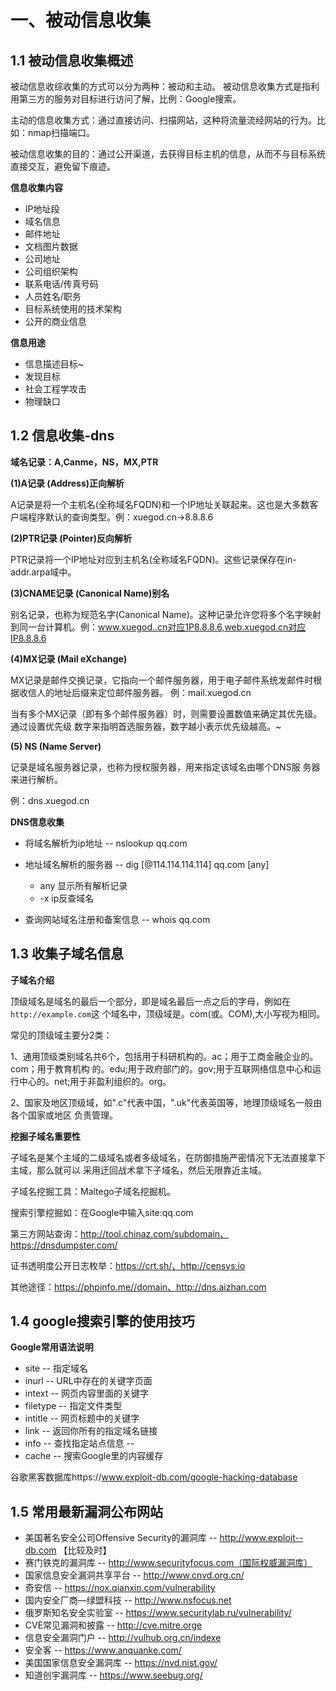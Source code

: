 # 一、被动信息收集

## 1.1  被动信息收集概述

被动信息收综收集的方式可以分为两种：被动和主动。
被动信息收集方式是指利用第三方的服务对目标进行访问了解，比例：Google搜索。

主动的信息收集方式：通过直接访问、扫描网站，这种将流量流经网站的行为。比如：nmap扫描端口。
​        

被动信息收集的目的：通过公开渠道，去获得目标主机的信息，从而不与目标系统直接交互，避免留下痕迹。

**信息收集内容**

- IP地址段
- 域名信息
- 邮件地址
- 文档图片数据
- 公司地址
- 公司组织架构
- 联系电话/传真号码
- 人员姓名/职务
- 目标系统使用的技术架构
- 公开的商业信息

**信息用途**

- 信息描述目标~
- 发现目标
- 社会工程学攻击
- 物理缺口



## 1.2  信息收集-dns

**域名记录：A,Canme，NS，MX,PTR**

**(1)A记录 (Address)正向解析**

A记录是将一个主机名(全称域名FQDN)和一个IP地址关联起来。这也是大多数客户端程序默认的查询类型。例：xuegod.cn->8.8.8.6

**(2)PTR记录 (Pointer)反向解析**
       

 PTR记录将一个IP地址对应到主机名(全称域名FQDN)。这些记录保存在in-addr.arpa域中。

**(3)CNAME记录 (Canonical Name)别名**
       

 别名记录，也称为规范名字(Canonical Name)。这种记录允许您将多个名字映射到同一台计算机。例：www.xuegod..cn对应1P8.8.8.6,web.xuegod.cn对应IP8.8.8.6

**(4)MX记录 (Mail eXchange)**

MX记录是邮件交换记录，它指向一个邮件服务器，用于电子邮件系统发邮件时根据收信人的地址后缀来定位邮件服务器。
例：mail.xuegod.cn

当有多个MX记录（即有多个邮件服务器）时，则需要设置数值来确定其优先级。通过设置优先级
数字来指明首选服务器，数字越小表示优先级越高。~

**(5) 
NS (Name Server)**

记录是域名服务器记录，也称为授权服务器，用来指定该域名由哪个DNS服
务器来进行解析。

例：dns.xuegod.cn



**DNS信息收集**

- 将域名解析为ip地址 --  nslookup qq.com
- 地址域名解析的服务器 -- dig [@114.114.114.114] qq.com [any]
  - any 显示所有解析记录
  - -x  ip反查域名

- 查询网站域名注册和备案信息  -- whois qq.com



## 1.3  收集子域名信息

**子域名介绍**

顶级域名是域名的最后一个部分，即是域名最后一点之后的字母，例如在`http://example.com`这
个域名中，顶级域是。com(或。COM),大小写视为相同。

常见的顶级域主要分2类：

1、通用顶级类别域名共6个，包括用于科研机构的。ac；用于工商金融企业的。com；用于教育机构
的。edu;用于政府部门的。gov;用于互联网络信息中心和运行中心的。net;用于非盈利组织的。org。

2、国家及地区顶级域，如".c"代表中国，".uk"代表英国等，地理顶级域名一般由各个国家或地区
负责管理。



**挖掘子域名重要性**

子域名是某个主域的二级域名或者多级域名，在防御措施严密情况下无法直接拿下主域，那么就可以
采用迂回战术拿下子域名，然后无限靠近主域。

子域名挖掘工具：Maltego子域名挖掘机。

搜索引擎挖掘如：在Google中输入site:qq.com

第三方网站查询：http://tool.chinaz.com/subdomain、https://dnsdumpster.com/

证书透明度公开日志枚举：https://crt.sh/、http://censys.io

其他途径：https://phpinfo.me//domain、http://dns.aizhan.com



## 1.4  google搜索引擎的使用技巧

**Google常用语法说明**

- site -- 指定域名
- inurl -- URL中存在的关键字页面
- intext -- 网页内容里面的关键字
- filetype -- 指定文件类型
- intitle -- 网页标题中的关键字
- link -- 返回你所有的指定域名链接
- info -- 查找指定站点信息 --
- cache -- 搜索Google里的内容缓存 

谷歌黑客数据库https://www.exploit-db.com/google-hacking-database



## 1.5  常用最新漏洞公布网站

- 美国著名安全公司Offensive Security的漏洞库 -- http://www.exploit--db.com 【比较及时】
- 赛门铁克的漏洞库 -- http://www.securityfocus.com（国际权威漏洞库）
- 国家信息安全漏洞共享平台 -- http://www.cnvd.org.cn/
- 奇安信 -- https://nox.qianxin.com/vulnerability
- 国内安全厂商—绿盟科技 -- http://www.nsfocus.net
- 俄罗斯知名安全实验室 -- https://www.securitylab.ru/vulnerability/
- CVE常见漏洞和披露 -- http://cve.mitre.orge
- 信息安全漏洞门户 -- http://vulhub.org.cn/indexe
- 安全客 -- https://www.anquanke.com/
- 美国国家信息安全漏洞库 -- https://nvd.nist.gov/
- 知道创宇漏洞库 -- https://www.seebug.org/



